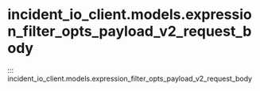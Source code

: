 # incident_io_client.models.expression_filter_opts_payload_v2_request_body

::: incident_io_client.models.expression_filter_opts_payload_v2_request_body
